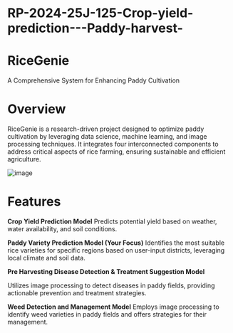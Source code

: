 # RP-2024-25J-125-Crop-yield-prediction---Paddy-harvest-
# RiceGenie
A Comprehensive System for Enhancing Paddy Cultivation

# Overview
RiceGenie is a research-driven project designed to optimize paddy cultivation by leveraging data science, machine learning, and image processing techniques. It integrates four interconnected components to address critical aspects of rice farming, ensuring sustainable and efficient agriculture.

![image](https://github.com/user-attachments/assets/9628dd67-94ff-4883-9445-abe7f04eca6a)


# Features
**Crop Yield Prediction Model**
Predicts potential yield based on weather, water availability, and soil conditions.
 
**Paddy Variety Prediction Model (Your Focus)**
Identifies the most suitable rice varieties for specific regions based on user-input districts, leveraging local climate and soil data.

**Pre Harvesting Disease Detection & Treatment Suggestion Model**

Utilizes image processing to detect diseases in paddy fields, providing actionable prevention and treatment strategies.

**Weed Detection and Management Model**
Employs image processing to identify weed varieties in paddy fields and offers strategies for their management.

